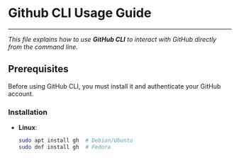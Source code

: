 # Github CLI Usage Guide
-----------------------------------------------------------------------------
*This file explains how to use **GitHub CLI** to interact with GitHub directly from the command line.*

## Prerequisites
Before using GitHub CLI, you must install it and authenticate your GitHub account.

### Installation
- **Linux**:
  ```bash
  sudo apt install gh  # Debian/Ubuntu
  sudo dnf install gh  # Fedora
  ```

